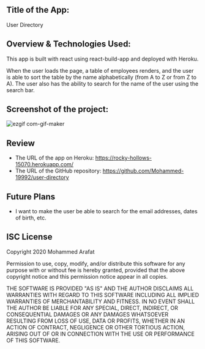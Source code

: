 ## Title of the App:
User Directory

## Overview & Technologies Used:
This app is built with react using react-build-app and deployed with Heroku.

When the user loads the page, a table of employees renders, and the user is able to sort the table by the name alphabetically (from A to Z or from Z to A). The user also has the ability to search for the name of the user using the search bar. 

## Screenshot of the project:

![ezgif com-gif-maker](https://user-images.githubusercontent.com/67847324/103307953-4b03b180-49df-11eb-9a41-c64e6a6d9f97.gif)

## Review
* The URL of the app on Heroku: https://rocky-hollows-15070.herokuapp.com/
* The URL of the GitHub repository: https://github.com/Mohammed-19992/user-directory

## Future Plans
* I want to make the user be able to search for the email addresses, dates of birth, etc.

## ISC License
Copyright 2020 Mohammed Arafat

Permission to use, copy, modify, and/or distribute this software for any purpose with or without fee is hereby granted, provided that the above copyright notice and this permission notice appear in all copies.

THE SOFTWARE IS PROVIDED "AS IS" AND THE AUTHOR DISCLAIMS ALL WARRANTIES WITH REGARD TO THIS SOFTWARE INCLUDING ALL IMPLIED WARRANTIES OF MERCHANTABILITY AND FITNESS. IN NO EVENT SHALL THE AUTHOR BE LIABLE FOR ANY SPECIAL, DIRECT, INDIRECT, OR CONSEQUENTIAL DAMAGES OR ANY DAMAGES WHATSOEVER RESULTING FROM LOSS OF USE, DATA OR PROFITS, WHETHER IN AN ACTION OF CONTRACT, NEGLIGENCE OR OTHER TORTIOUS ACTION, ARISING OUT OF OR IN CONNECTION WITH THE USE OR PERFORMANCE OF THIS SOFTWARE.
